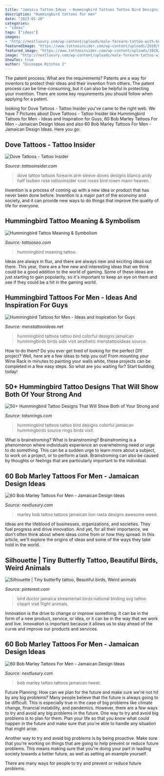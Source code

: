 ```yaml
---
title: "Jamaica Tattoo Ideas ~ Hummingbird Tattoos Tattoo Bird Designs Colorful Jamaican Hummingbirds Source Rings Birds Visit"
description: "Hummingbird tattoos for men"
date: "2023-01-28"
categories:
- "ideas"
tags: ["ideas"]
images:
- "http://nextluxury.com/wp-content/uploads/male-forearm-tattoo-with-bob-marley-design.jpg"
featuredImage: "https://www.tattooinsider.com/wp-content/uploads/2018/02/Dove-Tattoo-by-Andy-Blanco-.jpg"
featured_image: "https://www.tattooinsider.com/wp-content/uploads/2018/02/Dove-Tattoo-by-Andy-Blanco-.jpg"
image: "http://nextluxury.com/wp-content/uploads/male-forearm-tattoo-with-bob-marley-design.jpg"
ShowToc: true
author: "Giuseppe Ritchie I"
---
```



The patent process: What are the requirements?
Patents are a way for inventors to protect their ideas and their invention from others. The patent process can be time-consuming, but it can also be helpful in protecting your invention. There are some key requirements you should follow when applying for a patent.

	

		
looking for Dove Tattoos - Tattoo Insider you've came to the right web. We have 7 Pictures about Dove Tattoos - Tattoo Insider like Hummingbird Tattoos for Men - Ideas and Inspiration for Guys, 60 Bob Marley Tattoos For Men - Jamaican Design Ideas and also 60 Bob Marley Tattoos For Men - Jamaican Design Ideas. Here you go:
		
    
## Dove Tattoos - Tattoo Insider

<img loading=lazy src="https://www.tattooinsider.com/wp-content/uploads/2018/02/Dove-Tattoo-by-Andy-Blanco-.jpg" onerror="this.onerror=null;this.src='https://tse2.mm.bing.net/th?id=OIP.pt6PFCSLd2k0iNaehCkIRgHaJB&amp;pid=15.1';" alt="Dove Tattoos - Tattoo Insider">

_Source: tattooinsider.com_

>dove tattoo tattoos forearm arm sleeve doves designs blanco andy half tauben rose tattooinsider cool roses bird rosen mann heaven. 

	

Invention is a process of coming up with a new idea or product that has never been done before. Invention is a major part of the economy and society, and it can provide new ways to do things that improve the quality of life for everyone.

    
## Hummingbird Tattoo Meaning &amp; Symbolism

<img loading=lazy src="http://www.tattooseo.com/wp-content/uploads/2013/11/Hummingbird-Tattoo-Meaning-35.jpg" onerror="this.onerror=null;this.src='https://tse3.mm.bing.net/th?id=OIP.kIJNTOe1uvQdIH7X-0dNTwAAAA&amp;pid=15.1';" alt="Hummingbird Tattoo Meaning &amp; Symbolism">

_Source: tattooseo.com_

>hummingbird meaning tattoo. 

	

Ideas are always in flux, and there are always new and exciting ideas out there. This year, there are a few new and interesting ideas that we think could be a good addition to the world of gaming. Some of these ideas are just starting to gain popularity, so it's important to keep an eye on them and see if they could be a hit in the gaming world.

    
## Hummingbird Tattoos For Men - Ideas And Inspiration For Guys

<img loading=lazy src="http://www.menstattooideas.net/tattooimages/2016/05/hummingbird-tattoos-16.jpg?3d6f43" onerror="this.onerror=null;this.src='https://tse1.mm.bing.net/th?id=OIP.zx77nttjfjIO9HsDq_myrAHaMm&amp;pid=15.1';" alt="Hummingbird Tattoos for Men - Ideas and Inspiration for Guys">

_Source: menstattooideas.net_

>hummingbird tattoos tattoo bird colorful designs jamaican hummingbirds birds side visit aesthetic menstattooideas source. 

	

How to do them?
Do you ever get tired of looking for the perfect DIY project? Well, here are a few ideas to help you out! From mounting your Wine Rack in minutes to painting your walls white, these projects can be completed in a few easy steps. So what are you waiting for? Start building today!

    
## 50+ Hummingbird Tattoo Designs That Will Show Both Of Your Strong And

<img loading=lazy src="https://tatsnrings.com/wp-content/uploads/2018/10/images-7.jpg" onerror="this.onerror=null;this.src='https://tse4.mm.bing.net/th?id=OIP.ZYCO_TzN0SynlNl_cjyQTAHaMm&amp;pid=15.1';" alt="50+ Hummingbird Tattoo Designs That Will Show Both of Your Strong and">

_Source: tatsnrings.com_

>hummingbird tattoos tattoo bird designs colorful jamaican hummingbirds source rings birds visit. 

	

What is brainstroming?
What is brainstroming? Brainstroming is a phenomenon where individuals experience an overwhelming need or urge to do something. This can be a sudden urge to learn more about a subject, to work on a project, or to perform a task. Brainstroming can also be caused by thoughts or feelings that are particularly important to the individual.

    
## 60 Bob Marley Tattoos For Men - Jamaican Design Ideas

<img loading=lazy src="http://nextluxury.com/wp-content/uploads/bob-marley-full-back-3d-tattoo-ideas-for-gentlemen.jpg" onerror="this.onerror=null;this.src='https://tse3.mm.bing.net/th?id=OIP.Ee5OFAPYKgix6MPmPWSVcwHaIl&amp;pid=15.1';" alt="60 Bob Marley Tattoos For Men - Jamaican Design Ideas">

_Source: nextluxury.com_

>marley bob tattoo tattoos jamaican lion rasta designs awesome weed. 

	

Ideas are the lifeblood of businesses, organizations, and societies. They fuel progress and drive innovation. And yet, for all their importance, we don't often think about where ideas come from or how they spread. In this article, we'll explore the origins of ideas and some of the ways they take hold in the world.

    
## Silhouette | Tiny Butterfly Tattoo, Beautiful Birds, Weird Animals

<img loading=lazy src="https://i.pinimg.com/originals/67/f8/e9/67f8e9b1ebfa283afaa3e4fde971314e.jpg" onerror="this.onerror=null;this.src='https://tse2.mm.bing.net/th?id=OIP.NOeA18W3jnGfZsbcJp_h0gAAAA&amp;pid=15.1';" alt="Silhouette | Tiny butterfly tattoo, Beautiful birds, Weird animals">

_Source: pinterest.com_

>bird doctor jamaica streamertail birds national birding svg tattoo clipart visit flight animals. 

	

Innovation is the drive to change or improve something. It can be in the form of a new product, service, or idea, or it can be in the way that we work and live. Innovation is important because it allows us to stay ahead of the curve and improve our products and services.

    
## 60 Bob Marley Tattoos For Men - Jamaican Design Ideas

<img loading=lazy src="http://nextluxury.com/wp-content/uploads/male-forearm-tattoo-with-bob-marley-design.jpg" onerror="this.onerror=null;this.src='https://tse2.mm.bing.net/th?id=OIP.lBi52iu7Wd7IDzmG7XfEKAHaHD&amp;pid=15.1';" alt="60 Bob Marley Tattoos For Men - Jamaican Design Ideas">

_Source: nextluxury.com_

>bob marley tattoo tattoos jamaican tweet. 

	

Future Planning: How can we plan for the future and make sure we're not hit by any big problems?
Many people believe that the future is always going to be difficult. This is especially true in the case of big problems like climate change, financial instability, and pandemics. However, there are a few ways to try and avoid any big problems in the future. 
One way to try and avoid big problems is to plan for them. Plan your life so that you know what could happen in the future and make sure that you're able to handle any situation that might arise. 

Another way to try and avoid big problems is by being proactive. Make sure that you're working on things that are going to help prevent or reduce future problems. This means making sure that you're doing your part in leading society towards a better future, as well as setting an example yourself. 

There are many ways for people to try and prevent or reduce future problems.

